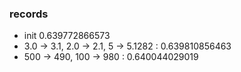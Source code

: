 ### records
- init 0.639772866573
- 3.0 -> 3.1, 2.0 -> 2.1, 5 -> 5.1282 : 0.639810856463
- 500 -> 490, 100 -> 980 : 0.640044029019
